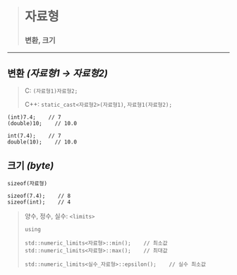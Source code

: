 ># 자료형
>
>### 변환, 크기
---

## 변환 *(자료형1 → 자료형2)*
>C: `(자료형1)자료형2;`
> 
>C++: `static_cast<자료형2>(자료형1)`, `자료형1(자료형2);`
```angular2html
(int)7.4;    // 7
(double)10;    // 10.0

int(7.4);    // 7
double(10);    // 10.0 
```

## 크기 *(byte)*
`sizeof(자료형)`
```
sizeof(7.4);    // 8
sizeof(int);    // 4
```
>
>양수, 정수, 실수: `<limits>`
>```
>using
>
>std::numeric_limits<자료형>::min();    // 최소값
>std::numeric_limits<자료형>::max();    // 최대값
>
>std::numeric_limits<실수_자료형>::epsilon();    // 실수 최소값
>``` 



